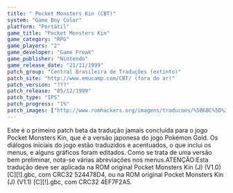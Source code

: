 ```yaml
---
title: " Pocket Monsters Kin (CBT)"
system: "Game Boy Color"
platform: "Portátil"
game_title: "Pocket Monsters Kin"
game_category: "RPG"
game_players: "2"
game_developer: "Game Freak"
game_publisher: "Nintendo"
game_release_date: "21/11/1999"
patch_group: "Central Brasileira de Traduções (extinto)"
patch_site: "http://www.emucamp.com/CBT/ (fora do ar)"
patch_version: "???"
patch_release: "05/12/1999"
patch_type: "IPS"
patch_progress: "1%"
patch_images: ["http://www.romhackers.org/imagens/traducoes/%5BGBC%5D%20Pocket%20Monsters%20Kin%20-%20CBT%20-%201.png","http://www.romhackers.org/imagens/traducoes/%5BGBC%5D%20Pocket%20Monsters%20Kin%20-%20CBT%20-%202.png","http://www.romhackers.org/imagens/traducoes/%5BGBC%5D%20Pocket%20Monsters%20Kin%20-%20CBT%20-%203.png"]
---
```

Este é o primeiro patch beta da tradução jamais concluída para o jogo Pocket Monsters Kin, que é a versão japonesa do jogo Pokémon Gold. Os diálogos iniciais do jogo estão traduzidos e acentuados, o que inclui os menus, e alguns gráficos foram editados. Como se trata de uma versão bem preliminar, nota-se várias abreviações nos menus.ATENÇÃO:Esta tradução deve ser aplicada na ROM original Pocket Monsters Kin (J) (V1.0) [C][!].gbc, com CRC32 524478D4, ou na ROM original Pocket Monsters Kin (J) (V1.1) [C][!].gbc, com CRC32 4EF7F2A5.
